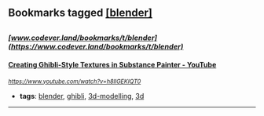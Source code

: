 ## Bookmarks tagged [[blender]](https://www.codever.land/search?q=[blender])

_<sup><sup>[www.codever.land/bookmarks/t/blender](https://www.codever.land/bookmarks/t/blender)</sup></sup>_
---
#### [Creating Ghibli-Style Textures in Substance Painter - YouTube](https://www.youtube.com/watch?v=h8llGEKIQT0)
_<sup>https://www.youtube.com/watch?v=h8llGEKIQT0</sup>_

* **tags**: [blender](../tagged/blender.md), [ghibli](../tagged/ghibli.md), [3d-modelling](../tagged/3d-modelling.md), [3d](../tagged/3d.md)
---
